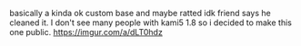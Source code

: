 basically a kinda ok custom base and maybe ratted idk friend says he cleaned it.
I don't see many people with kami5 1.8 so i decided to make this one public.
https://imgur.com/a/dLT0hdz
